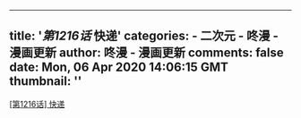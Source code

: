 
---
title: '_第1216话_ 快递'
categories: 
    - 二次元
    - 咚漫 - 漫画更新
author: 咚漫 - 漫画更新
comments: false
date: Mon, 06 Apr 2020 14:06:15 GMT
thumbnail: ''
---

<div>   
<a href="http://www.dongmanmanhua.cn/COMEDY/xin-xinlingdeshengyin/%E7%AC%AC1216%E8%AF%9D-%E5%BF%AB%E9%80%92/viewer?title_no=381&episode_no=320" target="_blank">[第1216话] 快递</a>  
</div>
            